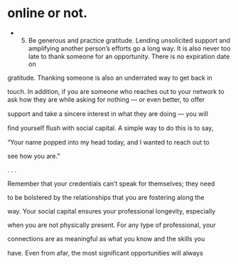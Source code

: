# online or not.

- 5. Be generous and practice gratitude. Lending unsolicited support and amplifying another person’s eﬀorts go a long way. It is also never too late to thank someone for an opportunity. There is no expiration date on

gratitude. Thanking someone is also an underrated way to get back in

touch. In addition, if you are someone who reaches out to your network to ask how they are while asking for nothing — or even better, to oﬀer

support and take a sincere interest in what they are doing — you will

ﬁnd yourself ﬂush with social capital. A simple way to do this is to say,

“Your name popped into my head today, and I wanted to reach out to

see how you are.”

. . .

Remember that your credentials can’t speak for themselves; they need

to be bolstered by the relationships that you are fostering along the

way. Your social capital ensures your professional longevity, especially

when you are not physically present. For any type of professional, your

connections are as meaningful as what you know and the skills you

have. Even from afar, the most signiﬁcant opportunities will always
